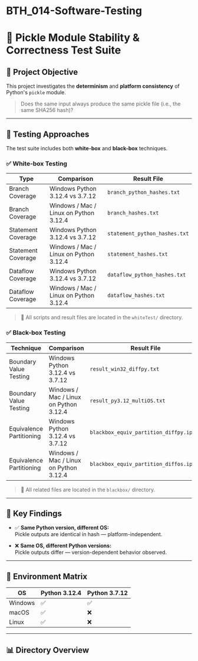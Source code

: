 # BTH_014-Software-Testing
# 🧪 Pickle Module Stability & Correctness Test Suite

## 📌 Project Objective

This project investigates the **determinism** and **platform consistency** of Python's `pickle` module.

> Does the same input always produce the same pickle file (i.e., the same SHA256 hash)?

---

## 🧰 Testing Approaches

The test suite includes both **white-box** and **black-box** techniques.

### ✅ White-box Testing

| Type | Comparison | Result File |
|------|------------|-------------|
| Branch Coverage | Windows Python 3.12.4 vs 3.7.12 | `branch_python_hashes.txt` |
| Branch Coverage | Windows / Mac / Linux on Python 3.12.4 | `branch_hashes.txt` |
| Statement Coverage | Windows Python 3.12.4 vs 3.7.12 | `statement_python_hashes.txt` |
| Statement Coverage | Windows / Mac / Linux on Python 3.12.4 | `statement_hashes.txt` |
| Dataflow Coverage | Windows Python 3.12.4 vs 3.7.12 | `dataflow_python_hashes.txt` |
| Dataflow Coverage | Windows / Mac / Linux on Python 3.12.4 | `dataflow_hashes.txt` |

> 📁 All scripts and result files are located in the `whiteTest/` directory.

### ✅ Black-box Testing

| Technique | Comparison | Result File |
|-----------|------------|-------------|
| Boundary Value Testing | Windows Python 3.12.4 vs 3.7.12 | `result_win32_diffpy.txt` |
| Boundary Value Testing | Windows / Mac / Linux on Python 3.12.4 | `result_py3.12_multiOS.txt` |
| Equivalence Partitioning | Windows Python 3.12.4 vs 3.7.12 | `blackbox_equiv_partition_diffpy.ipynb` |
| Equivalence Partitioning | Windows / Mac / Linux on Python 3.12.4 | `blackbox_equiv_partition_diffos.ipynb` |

> 📁 All related files are located in the `blackbox/` directory.

---

## 🧾 Key Findings

- ✅ **Same Python version, different OS:**  
  Pickle outputs are identical in hash — platform-independent.

- ❌ **Same OS, different Python versions:**  
  Pickle outputs differ — version-dependent behavior observed.

---

## 🧪 Environment Matrix

| OS      | Python 3.12.4 | Python 3.7.12 |
|---------|----------------|---------------|
| Windows | ✅              | ✅             |
| macOS   | ✅              | ❌             |
| Linux   | ✅              | ❌             |

---

## 📊 Directory Overview

